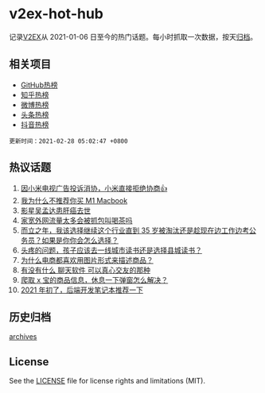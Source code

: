 # v2ex-hot-hub

 记录[V2EX](https://www.v2ex.com/)从 2021-01-06 日至今的热门话题。每小时抓取一次数据，按天[归档](archives)。
 
 ## 相关项目

- [GitHub热榜](https://github.com/snaildev/github-hot-hub)
- [知乎热榜](https://github.com/snaildev/zhihu-hot-hub)
- [微博热榜](https://github.com/snaildev/weibo-hot-hub)
- [头条热榜](https://github.com/snaildev/toutiao-hot-hub)
- [抖音热榜](https://github.com/snaildev/douyin-hot-hub)


 `更新时间：2021-02-28 05:02:47 +0800`

## 热议话题

1. [因小米电视广告投诉消协，小米直接拒绝协商👍](https://www.v2ex.com/t/756703)
1. [我为什么不推荐你买 M1 Macbook](https://www.v2ex.com/t/756744)
1. [影星吴孟达患肝癌去世](https://www.v2ex.com/t/756771)
1. [家宽外网流量太多会被抓包叫喝茶吗](https://www.v2ex.com/t/756788)
1. [而立之年，我该选择继续这个行业直到 35 岁被淘汰还是趁现在边工作边考公务员？如果是你你会怎么选择？](https://www.v2ex.com/t/756688)
1. [头疼的问题，孩子应该去一线城市读书还是选择县城读书？](https://www.v2ex.com/t/756752)
1. [为什么电商都喜欢用图片形式来描述商品？](https://www.v2ex.com/t/756683)
1. [有没有什么 聊天软件 可以真心交友的那种](https://www.v2ex.com/t/756754)
1. [爬取 x 宝的商品信息，休息一下弹窗怎么解决？](https://www.v2ex.com/t/756671)
1. [2021 年初了，后端开发笔记本推荐一下](https://www.v2ex.com/t/756823)

## 历史归档

[archives](archives)

## License

See the [LICENSE](LICENSE) file for license rights and limitations (MIT).
